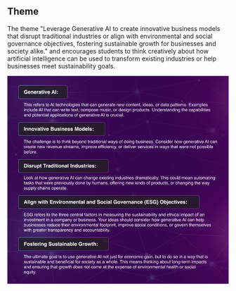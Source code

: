 ## Theme
The theme "Leverage Generative AI to create innovative business models that disrupt traditional industries or align with environmental and social governance objectives, fostering sustainable growth for businesses and society alike." and encourages students to think creatively about how artificial intelligence can be used to transform existing industries or help businesses meet sustainability goals.

![Image](assets/image.png)